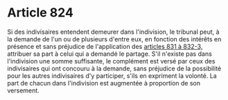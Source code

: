# Article 824

Si des indivisaires entendent demeurer dans l'indivision, le tribunal peut, à la demande de l'un ou de plusieurs d'entre eux, en fonction des intérêts en présence et sans préjudice de l'application des <a href='/code-civil/livre-iii-des-differentes-manieres-dont-on-acquiert-la-propriete/titre-ier-des-successions/chapitre-vi-du-partage-et-des-rapports-en-vigueur-jusquau-1er-janvier-2007/section-1-de-lindivision-et-de-laction-en-partage/831.md' title='Code civil - art. 831 (V)'>articles 831 à 832-3,</a> attribuer sa part à celui qui a demandé le partage. S'il n'existe pas dans l'indivision une somme suffisante, le complément est versé par ceux des indivisaires qui ont concouru à la demande, sans préjudice de la possibilité pour les autres indivisaires d'y participer, s'ils en expriment la volonté. La part de chacun dans l'indivision est augmentée à proportion de son versement.